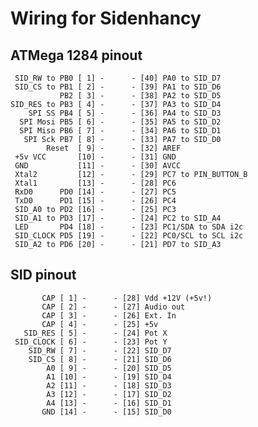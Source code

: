 # Wiring for Sidenhancy

## ATMega 1284 pinout

	 SID_RW to PB0 [ 1] -      - [40] PA0 to SID_D7
	 SID_CS to PB1 [ 2] -      - [39] PA1 to SID_D6
	           PB2 [ 3] -      - [38] PA2 to SID_D5
	SID_RES to PB3 [ 4] -      - [37] PA3 to SID_D4
	    SPI SS PB4 [ 5] -      - [36] PA4 to SID_D3
	  SPI Mosi PB5 [ 6] -      - [35] PA5 to SID_D2
	  SPI Miso PB6 [ 7] -      - [34] PA6 to SID_D1
	   SPI Sck PB7 [ 8] -      - [33] PA7 to SID_D0
	        Reset  [ 9] -      - [32] AREF
	 +5v VCC       [10] -      - [31] GND
	 GND           [11] -      - [30] AVCC
	 Xtal2         [12] -      - [29] PC7 to PIN_BUTTON_B
	 Xtal1         [13] -      - [28] PC6
	 RxD0      PD0 [14] -      - [27] PC5
	 TxD0      PD1 [15] -      - [26] PC4
	 SID_A0 to PD2 [16] -      - [25] PC3
	 SID_A1 to PD3 [17] -      - [24] PC2 to SID_A4
	 LED       PD4 [18] -      - [23] PC1/SDA to SDA i2c
	 SID_CLOCK PD5 [19] -      - [22] PC0/SCL to SCL i2c
	 SID_A2 to PD6 [20] -      - [21] PD7 to SID_A3


## SID pinout

           CAP [ 1] -      - [28] Vdd +12V (+5v!)
           CAP [ 2] -      - [27] Audio out
           CAP [ 3] -      - [26] Ext. In
           CAP [ 4] -      - [25] +5v
       SID_RES [ 5] -      - [24] Pot X
     SID_CLOCK [ 6] -      - [23] Pot Y
        SID_RW [ 7] -      - [22] SID_D7
        SID_CS [ 8] -      - [21] SID_D6
            A0 [ 9] -      - [20] SID_D5
            A1 [10] -      - [19] SID_D4
            A2 [11] -      - [18] SID_D3
            A3 [12] -      - [17] SID_D2
            A4 [13] -      - [16] SID_D1
           GND [14] -      - [15] SID_D0

